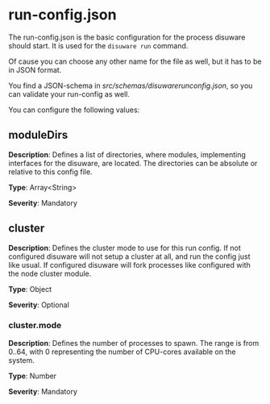 # run-config.json

The run-config.json is the basic configuration for the process disuware should start.
It is used for the `disuware run` command.

Of cause you can choose any other name for the file as well, but it has to be in
JSON format.

You find a JSON-schema in *src/schemas/disuwarerunconfig.json*, so you can validate
your run-config as well.

You can configure the following values:

## moduleDirs

**Description**: Defines a list of directories, where modules, implementing interfaces
for the disuware, are located. The directories can be absolute or relative to this
config file.

**Type**: Array\<String\>

**Severity**: Mandatory

## cluster

**Description**: Defines the cluster mode to use for this run config. If not configured
disuware will not setup a cluster at all, and run the config just like usual. If configured
disuware will fork processes like configured with the node cluster module.

**Type**: Object

**Severity**: Optional

### cluster.mode

**Description**: Defines the number of processes to spawn. The range is from 0..64, with
0 representing the number of CPU-cores available on the system.

**Type**: Number

**Severity**: Mandatory
